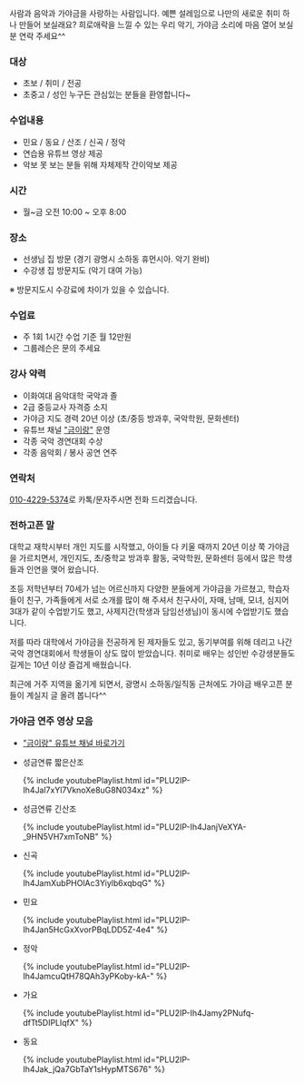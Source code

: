 사람과 음악과 가야금을 사랑하는 사람입니다.
예쁜 설레임으로 나만의 새로운 취미 하나 만들어 보실래요?
희로애락을 느낄 수 있는 우리 악기, 가야금 소리에 마음 열어 보실 분 연락 주세요^^

### 대상
- 초보 / 취미 / 전공
- 초중고 / 성인 누구든 관심있는 분들을 환영합니다~

### 수업내용
- 민요 / 동요 / 산조 / 신곡 / 정악
- 연습용 유튜브 영상 제공
- 악보 못 보는 분들 위해 자체제작 간이악보 제공

### 시간
- 월~금 오전 10:00 ~ 오후 8:00

### 장소
- 선생님 집 방문 (경기 광명시 소하동 휴먼시아. 악기 완비)
- 수강생 집 방문지도 (악기 대여 가능)

※ 방문지도시 수강료에 차이가 있을 수 있습니다.

### 수업료
- 주 1회 1시간 수업 기준 월 12만원
- 그룹레슨은 문의 주세요

### 강사 약력
- 이화여대 음악대학 국악과 졸
- 2급 중등교사 자격증 소지
- 가야금 지도 경력 20년 이상 (초/중등 방과후, 국악학원, 문화센터)
- 유튜브 채널 ["금이랑"](https://www.youtube.com/c/kumirang) 운영
- 각종 국악 경연대회 수상
- 각종 음악회 / 봉사 공연 연주

### 연락처
[010-4229-5374](tel:01042295374)로 카톡/문자주시면 전화 드리겠습니다.

### 전하고픈 말

대학교 재학시부터 개인 지도를 시작했고, 아이들 다 키울 때까지 20년 이상 쭉 가야금을 가르치면서, 개인지도, 초/중학교 방과후 활동, 국악학원, 문화센터 등에서 많은 학생들과 인연을 맺어 왔습니다.

초등 저학년부터 70세가 넘는 어르신까지 다양한 분들에게 가야금을 가르쳤고, 학습자들이 친구, 가족들에게 서로 소개를 많이 해 주셔서 친구사이, 자매, 남매, 모녀, 심지어 3대가 같이 수업받기도 했고, 사제지간(학생과 담임선생님)이 동시에 수업받기도 했습니다.

저를 따라 대학에서 가야금을 전공하게 된 제자들도 있고, 동기부여를 위해 데리고 나간 국악 경연대회에서 학생들이 상도 많이 받았습니다. 취미로 배우는 성인반 수강생분들도 길게는 10년 이상 즐겁게 배웠습니다.

최근에 거주 지역을 옮기게 되면서, 광명시 소하동/일직동 근처에도 가야금 배우고픈 분들이 계실지 글 올려 봅니다^^

### 가야금 연주 영상 모음

* ["금이랑" 유튜브 채널 바로가기](https://www.youtube.com/c/kumirang)

* 성금연류 짧은산조

	{% include youtubePlaylist.html id="PLU2IP-Ih4Jal7xYl7VknoXe8uG8N034xz" %}

* 성금연류 긴산조

	{% include youtubePlaylist.html id="PLU2IP-Ih4JanjVeXYA-_9HN5VH7xmToNB" %}

* 신곡

	{% include youtubePlaylist.html id="PLU2IP-Ih4JamXubPHOlAc3Yiylb6xqbqG" %}

* 민요

	{% include youtubePlaylist.html id="PLU2IP-Ih4Jan5HcGxXvorPBqLDD5Z-4e4" %}

* 정악

	{% include youtubePlaylist.html id="PLU2IP-Ih4JamcuQtH78QAh3yPKoby-kA-" %}

* 가요

	{% include youtubePlaylist.html id="PLU2IP-Ih4Jamy2PNufq-dfTt5DIPLlqfX" %}

* 동요

	{% include youtubePlaylist.html id="PLU2IP-Ih4Jak_jQa7GbTaY1sHypMTS676" %}
